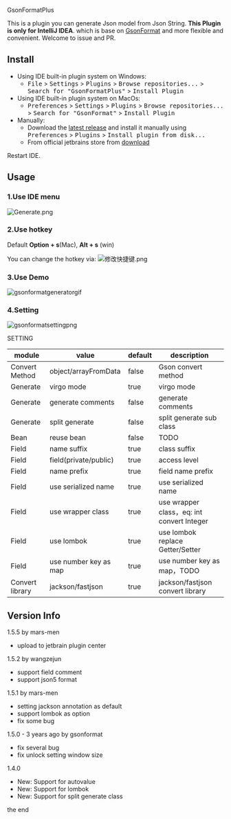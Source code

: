 GsonFormatPlus

This is a plugin you can generate Json model from Json String.
**This Plugin is only for IntelliJ IDEA**.
which is base on [GsonFormat](https://github.com/zzz40500/GsonFormat) 
and more flexible and convenient. Welcome to issue and PR.

## Install
- Using IDE built-in plugin system on Windows:
  - <kbd>File</kbd> > <kbd>Settings</kbd> > <kbd>Plugins</kbd> > <kbd>Browse repositories...</kbd> > <kbd>Search for "GsonFormatPlus"</kbd> > <kbd>Install Plugin</kbd>
- Using IDE built-in plugin system on MacOs:
  - <kbd>Preferences</kbd> > <kbd>Settings</kbd> > <kbd>Plugins</kbd> > <kbd>Browse repositories...</kbd> > <kbd>Search for "GsonFormat"</kbd> > <kbd>Install Plugin</kbd>
- Manually:
  - Download the [latest release](https://github.com/mars-men/GsonFormatPlus/releases) and install it manually using <kbd>Preferences</kbd> > <kbd>Plugins</kbd> > <kbd>Install plugin from disk...</kbd>
  - From official jetbrains store from [download](https://plugins.jetbrains.com/plugin/14949-gsonformatplus/)
  

Restart IDE.

## Usage
### 1.Use IDE menu

![Generate.png](https://raw.githubusercontent.com/sun-men/Figurebed/master/2020/03/12-11-12-47-gsonformat-insert.png)

### 2.Use hotkey

Default **Option + s**(Mac), **Alt + s** (win)

You can change the hotkey via: 
![修改快捷键.png](https://raw.githubusercontent.com/sun-men/Figurebed/master/2020/03/12-11-13-43-gsonformat-keymap.png)

### 3.Use Demo

![gsonformatgeneratorgif](https://raw.githubusercontent.com/sun-men/Figurebed/master/2020/03/12-11-18-54-gsonformat-generator.gif)

### 4.Setting

![gsonformatsettingpng](https://raw.githubusercontent.com/sun-men/Figurebed/master/2020/03/12-11-18-09-gsonformat-setting.png)




SETTING

| module  | value  | default | description  |
| --- | --- | --- | --- |
| Convert Method | object/arrayFromData | false   | Gson convert method |
| Generate | virgo mode | true   | virgo mode |
| Generate | generate comments | false   | generate comments |
| Generate | split generate | false   | split generate sub class |
| Bean | reuse bean | false   | TODO |
| Field | name suffix | true   | class suffix |
| Field | field(private/public) | true   | access level |
| Field | name prefix | true   | field name prefix |
| Field | use serialized name | true  | use serialized name  |
| Field | use wrapper class | true  | use wrapper class，eq: int convert Integer |
| Field | use lombok | true  | use lombok replace Getter/Setter |
| Field | use number key as map | true | use number key as map，TODO |
| Convert library | jackson/fastjson | true | jackson/fastjson convert library |



## Version Info

1.5.5 by mars-men

- upload to jetbrain plugin center

1.5.2 by wangzejun

- support field comment
- support json5 format

1.5.1 by mars-men

- setting jackson annotation as default
- support lombok as option
- fix some bug

1.5.0 - 3 years ago by gsonformat

- fix several bug
- fix unlock setting window size

1.4.0

- New: Support for autovalue
- New: Support for lombok
- New: Support for split generate class

the end